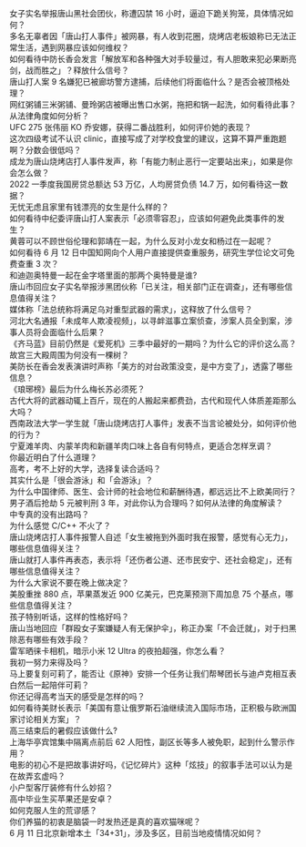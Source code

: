 女子实名举报唐山黑社会团伙，称遭囚禁 16 小时，逼迫下跪关狗笼，具体情况如何？  
多名无辜者因「唐山打人事件」被网暴，有人收到花圈，烧烤店老板娘称已无法正常生活，遇到网暴应该如何维权？  
如何看待中防长香会发言「解放军和各种强大对手较量过，有人胆敢来犯必果断亮剑，战而胜之」？释放什么信号？  
唐山打人案 9 名嫌犯已被廊坊警方逮捕，后续他们将面临什么？是否会被顶格处理？  
网红粥铺三米粥铺、曼玲粥店被曝出售口水粥，拖把和锅一起洗，如何看待此事？从法律角度如何分析？  
UFC 275 张伟丽 KO 乔安娜，获得二番战胜利，如何评价她的表现？  
这次四级考试不认识 clinic，直接写成了对学校食堂的建议，这算不算严重跑题啊？分数会很低吗？  
成龙为唐山烧烤店打人事件发声，称「有能力制止恶行一定要站出来」，如果是你会怎么做？  
2022 一季度我国房贷总额达 53 万亿，人均房贷负债 14.7 万，如何看待这一数据？  
无忧无虑且家里有钱漂亮的女生是什么样的？  
如何看待中纪委评唐山打人案表示「必须零容忍」，应该如何避免此类事件的发生？  
黄蓉可以不顾世俗伦理和郭靖在一起，为什么反对小龙女和杨过在一起呢？  
如何看待 6 月 12 日中国知网向个人用户直接提供查重服务，研究生学位论文可免费查重 3 次？  
和迪迦奥特曼一起在金字塔里面的那两个奥特曼是谁?  
唐山市回应女子实名举报涉黑团伙称「已关注，相关部门正在调查」，还有哪些信息值得关注？  
媒体称「法总统称将满足乌对重型武器的需求」，这释放了什么信号？  
河北大名通报「未成年人欺凌视频」，以寻衅滋事立案侦查，涉案人员全到案，涉事人员将会面临什么后果？  
《齐马蓝》目前仍然是《爱死机》三季中最好的一期吗？为什么它的评价这么高？  
故宫三大殿周围为何没有一棵树？  
美防长在香会发表演讲时声称「美方的对台政策没变，是中方变了」，透露了哪些信息？  
《琅琊榜》最后为什么梅长苏必须死？  
古代大将的武器动辄上百斤，现在的人搬起来都费劲，古代和现代人体质差距那么大吗？  
西南政法大学一学生就「唐山烧烤店打人事件」发表不当言论被处分，如何评价他的行为？  
宁夏滩羊肉、内蒙羊肉和新疆羊肉口味上各自有何特点，更适合怎样烹调？  
你最近明白了什么道理？  
高考，考不上好的大学，选择复读合适吗？  
其实什么是「很会游泳」和「会游泳」？  
为什么中国律师、医生、会计师的社会地位和薪酬待遇，都远远比不上欧美同行？  
男子酒后抢劫 5 元被判刑 3 年，对此你认为合理吗？如何从法律的角度解读？  
中专真的没有出路吗？  
为什么感觉 C/C++ 不火了？  
唐山烧烤店打人事件报警人自述「女生被拖到外面时我在报警，感觉有心无力」，哪些信息值得关注？  
唐山就打人事件再表态，表示将「还伤者公道、还市民安宁、还社会稳定」，还有哪些信息值得关注？  
为什么大家说不要在晚上做决定？  
美股重挫 880 点，苹果蒸发近 900 亿美元，巴克莱预测下周加息 75 个基点，哪些信息值得关注？  
孩子特别听话，这样的性格好吗？  
唐山当地回应「群殴女子案嫌疑人有无保护伞」，称正办案「不会迁就」，对于扫黑除恶有哪些有效手段？  
雷军晒徕卡相机，暗示小米  12 Ultra  的夜拍超强，你怎么看？  
我初一努力来得及吗？  
马上要复刻可莉了，能否让《原神》安排一个任务让我们帮琴团长与迪卢克相互表白然后一起陪伴可莉？  
你还记得高考当天的感受是怎样的吗？  
如何看待美财长表示「美国有意让俄罗斯石油继续流入国际市场，正积极与欧洲国家讨论相关方案」？  
高三结束后的暑假应该做什么?  
上海华亭宾馆集中隔离点前后 62 人阳性，副区长等多人被免职，起到什么警示作用？  
电影的初心不是把故事讲好吗，《记忆碎片》这种「炫技」的叙事手法可以认为是在故弄玄虚吗？  
小户型客厅装修有什么妙招？  
高中毕业生买苹果还是安卓？  
如何克服人生的荒谬感？  
你们养猫的初衷是脑袋一时发热还是真的喜欢猫咪呢？  
6 月 11 日北京新增本土「34+31」，涉及多区，目前当地疫情情况如何？  
